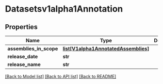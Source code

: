 # Datasetsv1alpha1Annotation

## Properties
Name | Type | Description | Notes
------------ | ------------- | ------------- | -------------
**assemblies_in_scope** | [**list[V1alpha1AnnotatedAssemblies]**](V1alpha1AnnotatedAssemblies.md) |  | [optional] 
**release_date** | **str** |  | [optional] 
**release_name** | **str** |  | [optional] 

[[Back to Model list]](../README.md#documentation-for-models) [[Back to API list]](../README.md#documentation-for-api-endpoints) [[Back to README]](../README.md)


